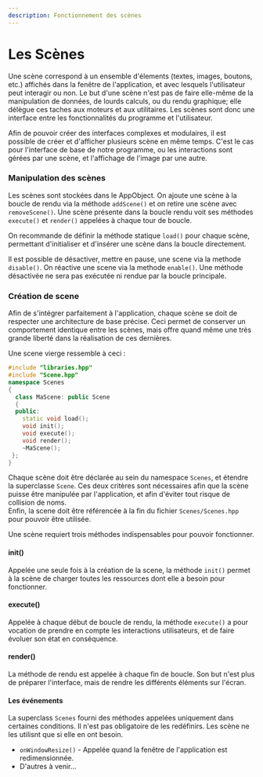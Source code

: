 ```yaml
---
description: Fonctionnement des scènes
---
```


# Les Scènes

Une scène correspond à un ensemble d'élements \(textes, images, boutons, etc.\) affichés dans la fenêtre de l'application, et avec lesquels l'utilisateur peut interagir ou non. Le but d'une scène n'est pas de faire elle-même de la manipulation de données, de lourds calculs, ou du rendu graphique; elle délègue ces taches aux moteurs et aux utilitaires. Les scènes sont donc une interface entre les fonctionnalités du programme et l'utilisateur.

Afin de pouvoir créer des interfaces complexes et modulaires, il est possible de créer et d'afficher plusieurs scène en même temps. C'est le cas pour l'interface de base de notre programme, ou les interactions sont gérées par une scène, et l'affichage de l'image par une autre.

### Manipulation des scènes

Les scènes sont stockées dans le AppObject. On ajoute une scène à la boucle de rendu via la méthode `addScene()` et on retire une scène avec `removeScene()`. Une scène présente dans la boucle rendu voit ses méthodes `execute()` et `render()` appelées à chaque tour de boucle.

On recommande de définir la méthode statique `load()` pour chaque scène, permettant d'initialiser et d'insérer une scène dans la boucle directement.

Il est possible de désactiver, mettre en pause, une scene via la methode `disable()`. On réactive une scene via la methode `enable()`. Une méthode désactivée ne sera pas exécutée ni rendue par la boucle principale.

### Création de scene

Afin de s'intégrer parfaitement à l'application, chaque scène se doit de respecter une architecture de base précise. Ceci permet de conserver un comportement identique entre les scènes, mais offre quand même une très grande liberté dans la réalisation de ces dernières.

Une scene vierge ressemble à ceci :

```cpp
#include "libraries.hpp"
#include "Scene.hpp"
namespace Scenes
{
  class MaScene: public Scene
  {
  public:
    static void load();
    void init();
    void execute();
    void render();
    ~MaScene();
 };
}
```

Chaque scène doit être déclarée au sein du namespace `Scenes`, et étendre la superclasse `Scene`. Ces deux critères sont nécessaires afin que la scène puisse être manipulée par l'application, et afin d'éviter tout risque de collision de noms.  
Enfin, la scene doit être référencée à la fin du fichier `Scenes/Scenes.hpp` pour pouvoir être utilisée.

Une scène requiert trois méthodes indispensables pour pouvoir fonctionner.

#### init\(\)

Appelée une seule fois à la création de la scene, la méthode `init()` permet à la scène de charger toutes les ressources dont elle a besoin pour fonctionner. 

#### execute\(\)

Appelée à chaque début de boucle de rendu, la méthode `execute()` a pour vocation de prendre en compte les interactions utilisateurs, et de faire évoluer son état en conséquence. 

#### render\(\)

La méthode de rendu est appelée à chaque fin de boucle. Son but n'est plus de préparer l'interface, mais de rendre les différents éléments sur l'écran.

#### Les événements

La superclass `Scenes` fourni des méthodes appelées uniquement dans certaines conditions. Il n'est pas obligatoire de les redéfinirs. Les scène ne les utilisnt que si elle en ont besoin. 

* `onWindowResize()` - Appelée quand la fenêtre de l'application est redimensionnée.
* D'autres à venir...

